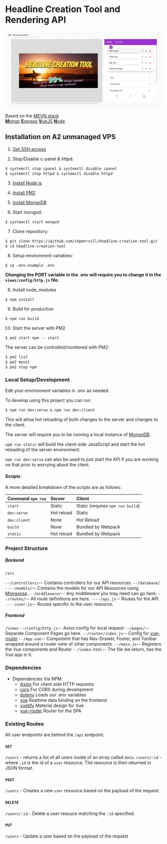 # Headline Creation Tool and Rendering API

![Headline Creation Tool](./headline-creation-tool.png)

Based on the [MEVN stack](https://github.com/aturingmachine/mevn-stack)<br/>
[**M**ongo](https://www.mongodb.com/) [**E**xpress](https://expressjs.com/) [**V**ueJS](https://vuejs.org/) [**N**ode](https://nodejs.org/en/)

## Installation on A2 unmanaged VPS

1. [Get SSH access](https://www.a2hosting.com/kb/getting-started-guide/accessing-your-account/using-ssh-secure-shell)

2. Stop/Disable c-panel & httpd:
```
$ systemctl stop cpanel & systemctl disable cpanel
$ systemctl stop httpd & systemctl disable httpd
```

3. [Install Node.js](https://linuxize.com/post/how-to-install-node-js-on-centos-7/)

4. [Install PM2](http://pm2.keymetrics.io/docs/usage/quick-start/)

5. [Install MongoDB](https://docs.mongodb.com/manual/tutorial/install-mongodb-on-red-hat/#configure-the-package-management-system-yum)

5. Start mongod:
```
$ systemctl start mongod
```

7. Clone repository:
```
$ git clone https://github.com/chpmnrssll/headline-creation-tool.git
$ cd headline-creation-tool
```

8. Setup environment variables:
```
$ cp .env.example .env
```
**Changing the PORT variable in the .env will require you to change it in the `views/config/http.js` file.**

8. Install node_modules
```
$ npm install
```

9. Build for production
```
$ npm run build
```

10. Start the server with PM2
```
$ pm2 start npm -- start
```

The server can be controlled/monitored with PM2:
```
$ pm2 list
$ pm2 monit
$ pm2 stop npm
```

### Local Setup/Development

Edit your environment variables in .env as needed.

To develop using this project you can run
```
$ npm run dev:serve & npm run dev:client
```

This will allow hot reloading of both changes to the server and changes to the client.

The server will require you to be running a local instance of [MongoDB](https://www.mongodb.com/).

`npm run static` will build the client-side JavaScript and start the hot reloading of the server environment.

`npm run dev:serve` can also be used to just start the API if you are working on that prior to worrying about the client.

#### Scripts

A more detailed breakdown of the scripts are as follows:

| Command `npm run`| Server | Client |
| :------------- |:------------- |:-
| `start`| Static| Static (requires `npm run build`)
| `dev:serve`      	| Hot reload | Static
| `dev:client` 		| None | Hot Reload
| `build` | None | Bundled by Webpack
| `static` | Hot reload | Bundled by Webpack

### Project Structure

##### Backend

`/src`

`--/controllers/`-- Contains controllers for our API resources.
`--/database/`
`----/models/`-- Contains the models for our API Resources using [Mongoose](http://mongoosejs.com/).
`--/middleware/`-- Any middleware you may need can go here.
`--/routes/`-- All route definitions are here.
`----/api.js`-- Routes for the API.
`----/user.js`-- Routes specific to the user resource.

##### Frontend

`/views`
`--/config/http.js`-- Axios config for local request
`--/pages/`-- Separate Component Pages go here.
`--/router/index.js`-- Config for [vue-router](https://github.com/vuejs/vue-router)
`--/App.vue`-- Component that has Nav-Drawer, Footer, and Toolbar wrapped around a router view of other components.
`--/main.js`-- Registers the Vue components and Router
`--/index.html`-- The file we return, has the Vue app in it.

### Dependencies

* Dependencies Via NPM
	* [Axios](https://github.com/axios/axios) For client side HTTP requests
	* [cors](https://github.com/expressjs/cors) For CORS during development
	* [dotenv](https://github.com/motdotla/dotenv) Loads our .env variables
	* [vue](https://vuejs.org/) Realtime data binding on the frontend
	* [vuetify](https://vuetifyjs.com/vuetify/quick-start) Material design for Vue
	* [vue-router](https://github.com/vuejs/vue-router) Router for the SPA

### Existing Routes

All user endpoints are behind the `/api` endpoint.

#### `GET`
`/users` - returns a list of all users inside of an array called `data`.
`/users/:id` - where `:id` is the id of a `user` resource. The resource is then returned in JSON format.

#### `POST`
`/users` - Creates a new `user` resource based on the payload of the request.

#### `DELETE`
`/users/:id` - Delete a user resouce matching the `:id` specified.

#### `PUT`
`/users` - Update a user based on the payload of the request
